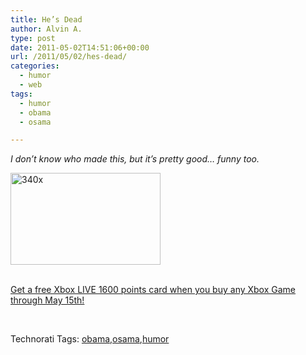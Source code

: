 ```yaml
---
title: He’s Dead
author: Alvin A.
type: post
date: 2011-05-02T14:51:06+00:00
url: /2011/05/02/hes-dead/
categories:
  - humor
  - web
tags:
  - humor
  - obama
  - osama

---
```

_I don’t know who made this, but it’s pretty good… funny too._

[<img loading="lazy" decoding="async" style="display: inline;" title="340x" src="/wp-content/uploads/340x_thumb.gif" alt="340x" width="240" height="147" />][1]

&nbsp;  
<a href="http://click.linksynergy.com/fs-bin/click?id=wcHUv6kEdTk&offerid=166833.10000521&type=3&subid=0" target="_blank">Get a free Xbox LIVE 1600 points card when you buy any Xbox Game through May 15th!</a><img loading="lazy" decoding="async" src="http://ad.linksynergy.com/fs-bin/show?id=wcHUv6kEdTk&bids=166833.10000521&type=3&subid=0" border="0" alt="" width="1" height="1" />

<div id="scid:C16BAC14-9A3D-4c50-9394-FBFEF7A93539:bba681c5-ce17-4fe4-90f6-b7b6b0d2d30d" class="wlWriterEditableSmartContent" style="margin: 0px; display: inline; float: none; padding: 0px;">
  <!--dotnetkickit-->
</div>

&nbsp;

<div id="scid:0767317B-992E-4b12-91E0-4F059A8CECA8:94907246-d288-421e-b295-aa423bba4817" class="wlWriterEditableSmartContent" style="margin: 0px; display: inline; float: none; padding: 0px;">
  Technorati Tags: <a rel="tag" href="http://technorati.com/tags/obama">obama</a>,<a rel="tag" href="http://technorati.com/tags/osama">osama</a>,<a rel="tag" href="http://technorati.com/tags/humor">humor</a>
</div>

 [1]: /wp-content/uploads/340x.gif